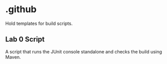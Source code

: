 # .github
Hold templates for build scripts.

## Lab 0 Script

A script that runs the JUnit console standalone and checks the build using Maven.
